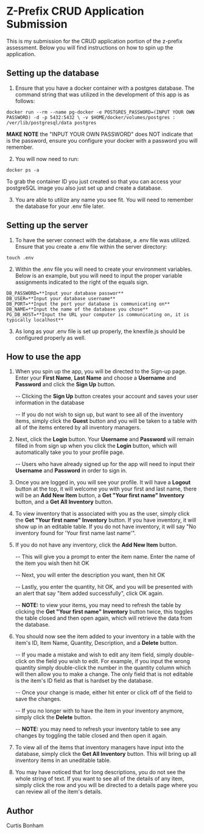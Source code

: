 # Z-Prefix CRUD Application Submission
This is my submission for the CRUD application portion of the z-prefix assessment. Below you will find instructions on how to spin up the application.

## Setting up the database
1. Ensure that you have a docker container with a postgres database. The command string that was utilized in the development of this app is as follows:

```
docker run --rm --name pg-docker -e POSTGRES_PASSWORD=(INPUT YOUR OWN PASSWORD) -d -p 5432:5432 \ -v $HOME/docker/volumes/postgres : /ver/lib/postgresql/data postgres
```

**MAKE NOTE** the "INPUT YOUR OWN PASSWORD" does NOT indicate that is the password, ensure you configure your docker with a password you will remember.

2. You will now need to run:

```
docker ps -a
```

To grab the container ID you just created so that you can access your postgreSQL image you also just set up and create a database.

3. You are able to utilize any name you see fit. You will need to remember the database for your .env file later.

## Setting up the server
1. To have the server connect with the database, a .env file was utilized. Ensure that you create a .env file within the server directory:

```
touch .env
```
2. Within the .env file you will need to create your environment variables. Below is an example, but you will need to input the proper variable assignments indicated to the right of the equals sign.

```
DB_PASSWORD=**Input your database passwor**
DB_USER=**Input your database username**
DB_PORT=**Input the port your database is communicating on**
DB_NAME=**Input the name of the database you chose**
PG_DB_HOST=**Input the URL your computer is communicating on, it is typically localhost**
```

3. As long as your .env file is set up properly, the knexfile.js should be configured properly as well.

## How to use the app

1. When you spin up the app, you will be directed to the Sign-up page. Enter your **First Name**, **Last Name** and choose a **Username** and **Password** and click the **Sign Up** button.

      -- Clicking the **Sign Up** button creates your account and saves your user information in the database

      -- If you do not wish to sign up, but want to see all of the inventory items, simply click the **Guest** button and you will be taken to a table with all of the items entered by all inventory managers.

2. Next, click the **Login** button. Your **Username** and **Password** will remain filled in from sign up when you click the **Login** button, which will automatically take you to your profile page.

      -- Users who have already signed up for the app will need to input their **Username** and **Password** in order to sign in.

3. Once you are logged in, you will see your profile. It will have a **Logout** button at the top, it will welcome you with your first and last name, there will be an **Add New Item** button, a **Get "Your first name" Inventory** button, and a **Get All Inventory** button.

4. To view inventory that is associated with you as the user, simply click the **Get "Your first name" Inventory** button. If you have inventory, it will show up in an editable table. If you do not have inventory, it will say "No inventory found for 'Your first name last name'".

5. If you do not have any inventory, click the **Add New Item** button.

      -- This will give you a prompt to enter the item name. Enter the name of the item you wish then hit OK

      -- Next, you will enter the description you want, then hit OK

      -- Lastly, you enter the quantity, hit OK, and you will be presented with an alert that say "Item added successfully", click OK again.

      -- **NOTE:** to view your items, you may need to refresh the table by clicking the **Get "Your first name" Inventory** button twice, this toggles the table closed and then open again, which will retrieve the data from the database.

6. You should now see the item added to your inventory in a table with the item's ID, Item Name, Quantity, Description, and a **Delete** button.

      -- If you made a mistake and wish to edit any item field, simply double-click on the field you wish to edit. For example, if you input the wrong quantity simply double-click the number in the quantity column which will then allow you to make a change. The only field that is not editable is the item's ID field as that is hardset by the database.

      -- Once your change is made, either hit enter or click off of the field to save the changes.

      -- If you no longer with to have the item in your inventory anymore, simply click the **Delete** button.

      -- **NOTE:** you may need to refresh your inventory table to see any changes by toggling the table closed and then open it again.

7.  To view all of the items that inventory managers have input into the database, simply click the **Get All Inventory** button. This will bring up all inventory items in an uneditable table.

8.  You may have noticed that for long descriptions, you do not see the whole string of text. If you want to see all of the details of any item, simply click the row and you will be directed to a details page where you can review all of the item's details.


## Author

Curtis Bonham